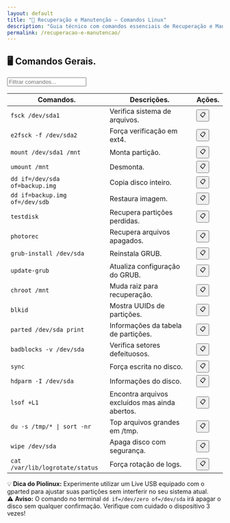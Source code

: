 ```yaml
---
layout: default
title: "🔧 Recuperação e Manutenção — Comandos Linux"
description: "Guia técnico com comandos essenciais de Recuperação e Manutenção. Copie, cole e use direto no terminal. Organizado por recuperação e manutenção."
permalink: /recuperacao-e-manutencao/
---
```



<section>



<h2>🖥 Comandos Gerais.</h2>


<input type="text" oninput="filtrarLinhas(this.value)" placeholder="Filtrar comandos...">
<script>
function filtrarLinhas(termo) {
  const linhas = document.querySelectorAll('tbody tr');
  linhas.forEach(linha => {
    linha.style.display = linha.textContent.toLowerCase().includes(termo.toLowerCase()) ? '' : 'none';
  });
}
</script>


<div class="table-container">
<table class="evergreen-table">
  <thead>
    <tr>
      <th>Comandos.</th>
      <th>Descrições.</th>
      <th>Ações.</th>
    </tr>
  </thead>
  <tbody>
    <tr>
      <td data-label="Comando"><code>fsck /dev/sda1</code></td>
      <td data-label="Descrição">Verifica sistema de arquivos.</td>
      <td data-label="Ação"><button class="copy-btn" data-command="fsck /dev/sda1">📋</button></td>
    </tr>
    <tr>
      <td data-label="Comando"><code>e2fsck -f /dev/sda2</code></td>
      <td data-label="Descrição">Força verificação em ext4.</td>
      <td data-label="Ação"><button class="copy-btn" data-command="e2fsck -f /dev/sda2">📋</button></td>
    </tr>
    <tr>
      <td data-label="Comando"><code>mount /dev/sda1 /mnt</code></td>
      <td data-label="Descrição">Monta partição.</td>
      <td data-label="Ação"><button class="copy-btn" data-command="mount /dev/sda1 /mnt">📋</button></td>
    </tr>
    <tr>
      <td data-label="Comando"><code>umount /mnt</code></td>
      <td data-label="Descrição">Desmonta.</td>
      <td data-label="Ação"><button class="copy-btn" data-command="umount /mnt">📋</button></td>
    </tr>
    <tr>
      <td data-label="Comando"><code>dd if=/dev/sda of=backup.img</code></td>
      <td data-label="Descrição">Copia disco inteiro.</td>
      <td data-label="Ação"><button class="copy-btn" data-command="dd if=/dev/sda of=backup.img">📋</button></td>
    </tr>
    <tr>
      <td data-label="Comando"><code>dd if=backup.img of=/dev/sdb</code></td>
      <td data-label="Descrição">Restaura imagem.</td>
      <td data-label="Ação"><button class="copy-btn" data-command="dd if=backup.img of=/dev/sdb">📋</button></td>
    </tr>
    <tr>
      <td data-label="Comando"><code>testdisk</code></td>
      <td data-label="Descrição">Recupera partições perdidas.</td>
      <td data-label="Ação"><button class="copy-btn" data-command="testdisk">📋</button></td>
    </tr>
    <tr>
      <td data-label="Comando"><code>photorec</code></td>
      <td data-label="Descrição">Recupera arquivos apagados.</td>
      <td data-label="Ação"><button class="copy-btn" data-command="photorec">📋</button></td>
    </tr>
    <tr>
      <td data-label="Comando"><code>grub-install /dev/sda</code></td>
      <td data-label="Descrição">Reinstala GRUB.</td>
      <td data-label="Ação"><button class="copy-btn" data-command="grub-install /dev/sda">📋</button></td>
    </tr>
    <tr>
      <td data-label="Comando"><code>update-grub</code></td>
      <td data-label="Descrição">Atualiza configuração do GRUB.</td>
      <td data-label="Ação"><button class="copy-btn" data-command="update-grub">📋</button></td>
    </tr>
    <tr>
      <td data-label="Comando"><code>chroot /mnt</code></td>
      <td data-label="Descrição">Muda raiz para recuperação.</td>
      <td data-label="Ação"><button class="copy-btn" data-command="chroot /mnt">📋</button></td>
    </tr>
    <tr>
      <td data-label="Comando"><code>blkid</code></td>
      <td data-label="Descrição">Mostra UUIDs de partições.</td>
      <td data-label="Ação"><button class="copy-btn" data-command="blkid">📋</button></td>
    </tr>
    <tr>
      <td data-label="Comando"><code>parted /dev/sda print</code></td>
      <td data-label="Descrição">Informações da tabela de partições.</td>
      <td data-label="Ação"><button class="copy-btn" data-command="parted /dev/sda print">📋</button></td>
    </tr>
    <tr>
      <td data-label="Comando"><code>badblocks -v /dev/sda</code></td>
      <td data-label="Descrição">Verifica setores defeituosos.</td>
      <td data-label="Ação"><button class="copy-btn" data-command="badblocks -v /dev/sda">📋</button></td>
    </tr>
    <tr>
      <td data-label="Comando"><code>sync</code></td>
      <td data-label="Descrição">Força escrita no disco.</td>
      <td data-label="Ação"><button class="copy-btn" data-command="sync">📋</button></td>
    </tr>
    <tr>
      <td data-label="Comando"><code>hdparm -I /dev/sda</code></td>
      <td data-label="Descrição">Informações do disco.</td>
      <td data-label="Ação"><button class="copy-btn" data-command="hdparm -I /dev/sda">📋</button></td>
    </tr>
    <tr>
      <td data-label="Comando"><code>lsof +L1</code></td>
      <td data-label="Descrição">Encontra arquivos excluídos mas ainda abertos.</td>
      <td data-label="Ação"><button class="copy-btn" data-command="lsof +L1">📋</button></td>
    </tr>
    <tr>
      <td data-label="Comando"><code>du -s /tmp/* | sort -nr</code></td>
      <td data-label="Descrição">Top arquivos grandes em /tmp.</td>
      <td data-label="Ação"><button class="copy-btn" data-command="du -s /tmp/* | sort -nr">📋</button></td>
    </tr>
    <tr>
      <td data-label="Comando"><code>wipe /dev/sda</code></td>
      <td data-label="Descrição">Apaga disco com segurança.</td>
      <td data-label="Ação"><button class="copy-btn" data-command="wipe /dev/sda">📋</button></td>
    </tr>
    <tr>
      <td data-label="Comando"><code>cat /var/lib/logrotate/status</code></td>
      <td data-label="Descrição">Força rotação de logs.</td>
      <td data-label="Ação"><button class="copy-btn" data-command="cat /var/lib/logrotate/status">📋</button></td>
    </tr>
  </tbody>
</table>
</div>





<div class="dica-final">
  💡 <strong>Dica do Piolinux:</strong> Experimente utilizar um Live USB equipado com o gparted para ajustar suas partições sem interferir no seu sistema atual. 

</div>
<div class="aviso-final">
  ⚠️ <strong>Aviso:</strong> O comando no terminal <code>dd if=/dev/zero of=/dev/sda</code> irá apagar o disco sem qualquer confirmação. Verifique com cuidado o dispositivo 3 vezes!

</div>





</section>
